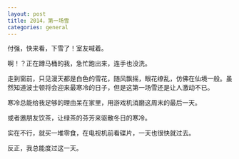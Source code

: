```yaml
---
layout: post
title: 2014，第一场雪
categories: general
---
```


付强，快来看，下雪了！室友喊着。

啊！？正在蹲马桶的我，急忙跑出来，连手也没洗。

走到窗前，只见漫天都是白色的雪花，随风飘摇，眼花缭乱，仿佛在仙境一般。虽然知道波士顿将会迎来最寒冷的日子，但是这第一场雪还是让人激动不已。

寒冷总能给我足够的理由呆在家里，用游戏机消磨这周末的最后一天。

或者邀朋友饮茶，让绿茶的芬芳来驱散冬日的寒冷。

实在不行，就买一堆零食，在电视机前看碟片，一天也很快就过去。

反正，我总能度过这一天。
